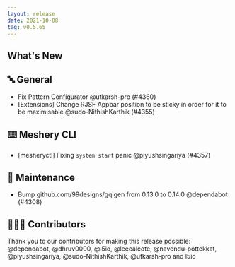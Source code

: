 ```yaml
---
layout: release
date: 2021-10-08
tag: v0.5.65
---
```


## What's New

## 🔤 General

- Fix Pattern Configurator @utkarsh-pro (#4360)
- [Extensions] Change RJSF Appbar position to be sticky in order for it to be maximisable @sudo-NithishKarthik (#4355)

## ⌨️ Meshery CLI

- [mesheryctl] Fixing `system start` panic @piyushsingariya (#4357)

## 🧰 Maintenance

- Bump github.com/99designs/gqlgen from 0.13.0 to 0.14.0 @dependabot (#4308)

## 👨🏽‍💻 Contributors

Thank you to our contributors for making this release possible:
@dependabot, @dhruv0000, @l5io, @leecalcote, @navendu-pottekkat, @piyushsingariya, @sudo-NithishKarthik, @utkarsh-pro and l5io
